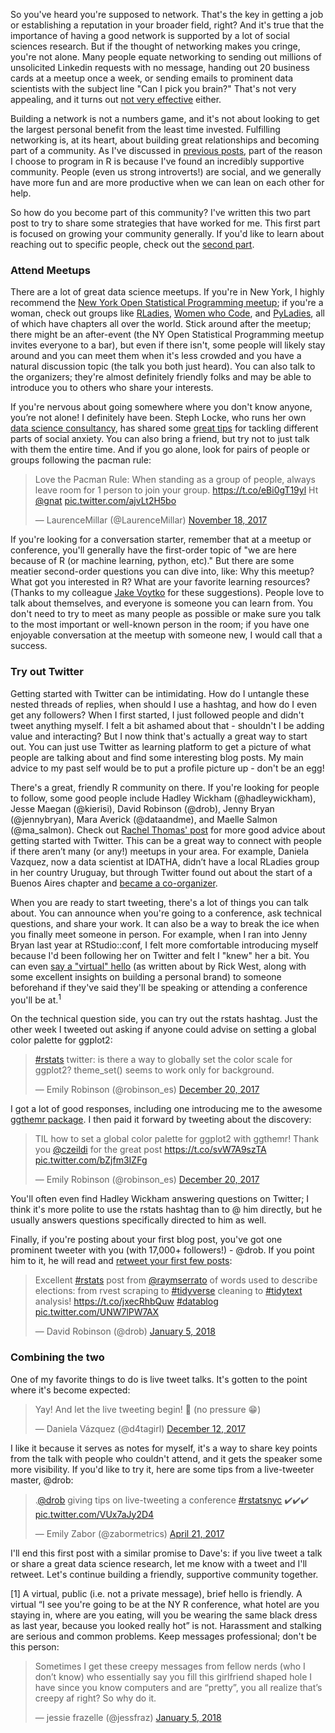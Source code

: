 So you've heard you're supposed to network. That's the key in getting a job or establishing a reputation in your broader field, right? And it's true that the importance of having a good network is supported by a lot of social sciences research.  But if the thought of networking makes you cringe, you're not alone. Many people equate networking to sending out millions of unsolicited Linkedin requests with no message, handing out 20 business cards at a meetup once a week, or sending emails to prominent data scientists with the subject line "Can I pick you brain?" That's not very appealing, and it turns out [not very effective](https://www.fastcompany.com/3036672/what-we-learned-from-sending-1000-cold-emails) either. 

Building a network is not a numbers game, and it's not about looking to get the largest personal benefit from the least time invested. Fulfilling networking is, at its heart, about building great relationships and becoming part of a community. As I've discussed in [previous posts](https://robinsones.github.io/Making-R-Code-Faster-A-Case-Study/), part of the reason I choose to program in R is because I've found an incredibly supportive community. People (even us strong introverts!) are social, and we generally have more fun and are more productive when we can lean on each other for help. 

So how do you become part of this community? I've written this two part post to try to share some strategies that have worked for me. This first part is focused on growing your community generally. If you'd like to learn about reaching out to specific people, check out the [second part](LINK!). 

### Attend Meetups

There are a lot of great data science meetups. If you're in New York, I highly recommend the [New York Open Statistical Programming meetup](https://www.meetup.com/nyhackr/); if you're a woman, check out groups like [RLadies](https://rladies.org/), [Women who Code](https://www.womenwhocode.com/), and [PyLadies](http://www.pyladies.com/), all of which have chapters all over the world. Stick around after the meetup; there might be an after-event (the NY Open Statistical Programming meetup invites everyone to a bar), but even if there isn't, some people will likely stay around and you can meet them when it's less crowded and you have a natural discussion topic (the talk you both just heard). You can also talk to the organizers; they're almost definitely friendly folks and may be able to introduce you to others who share your interests. 

If you're nervous about going somewhere where you don't know anyone, you’re not alone! I definitely have been. Steph Locke, who runs her own [data science consultancy](https://itsalocke.com/), has shared some [great tips](https://itsalocke.com/blog/overcoming-social-anxiety-to-attend-user-groups/) for tackling different parts of social anxiety. You can also bring a friend, but try not to just talk with them the entire time. And if you go alone, look for pairs of people or groups following the pacman rule:

<blockquote class="twitter-tweet" data-lang="en"><p lang="en" dir="ltr">Love the Pacman Rule: When standing as a group of people, always leave room for 1 person to join your group. <a href="https://t.co/eBi0gT19yl">https://t.co/eBi0gT19yl</a>  Ht <a href="https://twitter.com/gnat?ref_src=twsrc%5Etfw">@gnat</a> <a href="https://t.co/ajvLt2H5bo">pic.twitter.com/ajvLt2H5bo</a></p>&mdash; LaurenceMillar (@LaurenceMillar) <a href="https://twitter.com/LaurenceMillar/status/931795364843200513?ref_src=twsrc%5Etfw">November 18, 2017</a></blockquote>
<script async src="https://platform.twitter.com/widgets.js" charset="utf-8"></script>

If you're looking for a conversation starter, remember that at a meetup or conference, you'll generally have the first-order topic of "we are here because of R (or machine learning, python, etc)." But there are some meatier second-order questions you can dive into, like: Why this meetup? What got you interested in R? What are your favorite learning resources? (Thanks to my colleague [Jake Voytko](https://twitter.com/jakevoytko) for these suggestions). People love to talk about themselves, and everyone is someone you can learn from. You don't need to try to meet as many people as possible or make sure you talk to the most important or well-known person in the room; if you have one enjoyable conversation at the meetup with someone new, I would call that a success. 

### Try out Twitter

Getting started with Twitter can be intimidating. How do I untangle these nested threads of replies, when should I use a hashtag, and how do I even get any followers? When I first started, I just followed people and didn't tweet anything myself. I felt a bit ashamed about that - shouldn't I be adding value and interacting? But I now think that's actually a great way to start out. You can just use Twitter as learning platform to get a picture of what people are talking about and find some interesting blog posts. My main advice to my past self would be to put a profile picture up - don't be an egg!  

There's a great, friendly R community on there. If you're looking for people to follow, some good people include Hadley Wickham (@hadleywickham), Jesse Maegan (@kierisi), David Robinson (@drob), Jenny Bryan (@jennybryan), Mara Averick (@dataandme), and Maelle Salmon (@ma_salmon). Check out [Rachel Thomas' post](http://www.fast.ai/2017/12/18/personal-brand/) for more good advice about getting started with Twitter. This can be a great way to connect with people if there aren’t many (or any!) meetups in your area. For example,  Daniela Vazquez, now a data scientist at IDATHA, didn’t have a local RLadies group in her country Uruguay, but through Twitter found out about the start of a Buenos Aires chapter and [became a co-organizer](https://d4tagirl.com/2017/01/the-r-ladies-way). 

When you are ready to start tweeting, there's a lot of things you can talk about. You can announce when you're going to a conference, ask technical questions, and share your work. It can also be a way to break the ice when you finally meet someone in person. For example, when I ran into Jenny Bryan last year at RStudio::conf, I felt more comfortable introducing myself because I'd been following her on Twitter and felt I "knew" her a bit. You can even [say a "virtual" hello](https://medium.freecodecamp.org/building-your-personal-brand-as-a-new-web-developer-f6d4150fd217) (as written about by Rick West, along with some excellent insights on building a personal brand) to someone beforehand if they've said they'll be speaking or attending a conference you'll be at.<sup>1</sup>

On the technical question side, you can try out the rstats hashtag. Just the other week I tweeted out asking if anyone could advise on setting a global color palette for ggplot2: 

<blockquote class="twitter-tweet" data-lang="en"><p lang="en" dir="ltr"><a href="https://twitter.com/hashtag/rstats?src=hash&amp;ref_src=twsrc%5Etfw">#rstats</a> twitter: is there a way to globally set the color scale for ggplot2? theme_set() seems to work only for background.</p>&mdash; Emily Robinson (@robinson_es) <a href="https://twitter.com/robinson_es/status/943500138265399296?ref_src=twsrc%5Etfw">December 20, 2017</a></blockquote>
<script async src="https://platform.twitter.com/widgets.js" charset="utf-8"></script>

I got a lot of good responses, including one introducing me to the awesome [ggthemr package](https://github.com/cttobin/ggthemr). I then paid it forward by tweeting about the discovery:

<blockquote class="twitter-tweet" data-lang="en"><p lang="en" dir="ltr">TIL how to set a global color palette for ggplot2 with ggthemr! Thank you <a href="https://twitter.com/czeildi?ref_src=twsrc%5Etfw">@czeildi</a> for the great post <a href="https://t.co/svW7A9szTA">https://t.co/svW7A9szTA</a> <a href="https://t.co/bZjfm3IZFg">pic.twitter.com/bZjfm3IZFg</a></p>&mdash; Emily Robinson (@robinson_es) <a href="https://twitter.com/robinson_es/status/943549279595126785?ref_src=twsrc%5Etfw">December 20, 2017</a></blockquote>
<script async src="https://platform.twitter.com/widgets.js" charset="utf-8"></script>

You'll often even find Hadley Wickham answering questions on Twitter; I think it's more polite to use the rstats hashtag  than to @ him directly, but he usually answers questions specifically directed to him as well.  

Finally, if you're posting about your first blog post, you've got one prominent tweeter with you (with 17,000+ followers!) - @drob. If you point him to it, he will read and [retweet your first few posts](http://varianceexplained.org/r/start-blog/):   
<blockquote class="twitter-tweet" data-lang="en"><p lang="en" dir="ltr">Excellent <a href="https://twitter.com/hashtag/rstats?src=hash&amp;ref_src=twsrc%5Etfw">#rstats</a> post from <a href="https://twitter.com/raymserrato?ref_src=twsrc%5Etfw">@raymserrato</a> of words used to describe elections: from rvest scraping to <a href="https://twitter.com/hashtag/tidyverse?src=hash&amp;ref_src=twsrc%5Etfw">#tidyverse</a> cleaning to <a href="https://twitter.com/hashtag/tidytext?src=hash&amp;ref_src=twsrc%5Etfw">#tidytext</a> analysis! <a href="https://t.co/jxecRhbQuw">https://t.co/jxecRhbQuw</a> <a href="https://twitter.com/hashtag/datablog?src=hash&amp;ref_src=twsrc%5Etfw">#datablog</a> <a href="https://t.co/UNW7lPW7AX">pic.twitter.com/UNW7lPW7AX</a></p>&mdash; David Robinson (@drob) <a href="https://twitter.com/drob/status/949091986409062400?ref_src=twsrc%5Etfw">January 5, 2018</a></blockquote>
<script async src="https://platform.twitter.com/widgets.js" charset="utf-8"></script>

### Combining the two

One of my favorite things to do is live tweet talks. It's gotten to the point where it's become expected: 

<blockquote class="twitter-tweet" data-lang="en"><p lang="en" dir="ltr">Yay! And let the live tweeting begin! 🙌 (no pressure 😁)</p>&mdash; Daniela Vázquez (@d4tagirl) <a href="https://twitter.com/d4tagirl/status/940730957128175616?ref_src=twsrc%5Etfw">December 12, 2017</a></blockquote>
<script async src="https://platform.twitter.com/widgets.js" charset="utf-8"></script>

I like it because it serves as notes for myself, it's a way to share key points from the talk with people who couldn't attend, and it gets the speaker some more visibility. If you'd like to try it, here are some tips from a live-tweeter master, @drob: 

<blockquote class="twitter-tweet" data-lang="en"><p lang="en" dir="ltr">.<a href="https://twitter.com/drob?ref_src=twsrc%5Etfw">@drob</a> giving tips on live-tweeting a conference <a href="https://twitter.com/hashtag/rstatsnyc?src=hash&amp;ref_src=twsrc%5Etfw">#rstatsnyc</a> ✔️✔️✔️ <a href="https://t.co/VUx7aJy2D4">pic.twitter.com/VUx7aJy2D4</a></p>&mdash; Emily Zabor (@zabormetrics) <a href="https://twitter.com/zabormetrics/status/855518845779496961?ref_src=twsrc%5Etfw">April 21, 2017</a></blockquote>
<script async src="https://platform.twitter.com/widgets.js" charset="utf-8"></script>

I'll end this first post with a similar promise to Dave's: if you live tweet a talk or share a great data science research, let me know with a tweet and I'll retweet. Let's continue building a friendly, supportive community together.

[1] A virtual, public (i.e. not a private message), brief hello is friendly. A virtual “I see you're going to be at the NY R conference, what hotel are you staying in, where are you eating, will you be wearing the same black dress as last year, because you looked really hot” is not. Harassment and stalking are serious and common problems. Keep messages professional; don't be this person:

<blockquote class="twitter-tweet" data-lang="en"><p lang="en" dir="ltr">Sometimes I get these creepy messages from fellow nerds (who I don’t know) who essentially say you fill this girlfriend shaped hole I have since you know computers and are “pretty”, you all realize that’s creepy af right? So why do it.</p>&mdash; jessie frazelle (@jessfraz) <a href="https://twitter.com/jessfraz/status/949263339271720960?ref_src=twsrc%5Etfw">January 5, 2018</a></blockquote>
<script async src="https://platform.twitter.com/widgets.js" charset="utf-8"></script>
